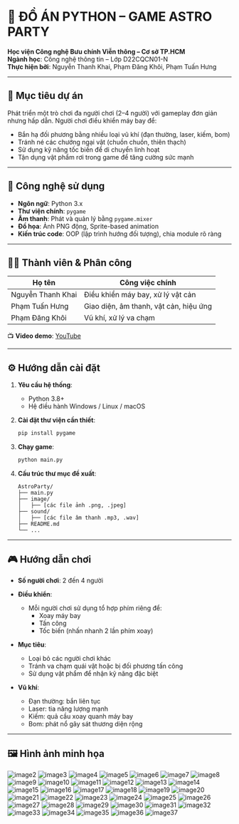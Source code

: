 
# 🚀 ĐỒ ÁN PYTHON – GAME ASTRO PARTY

**Học viện Công nghệ Bưu chính Viễn thông – Cơ sở TP.HCM**  
**Ngành học**: Công nghệ thông tin – Lớp D22CQCN01-N  
**Thực hiện bởi**: Nguyễn Thanh Khai, Phạm Đăng Khôi, Phạm Tuấn Hưng

---

## 🎯 Mục tiêu dự án

Phát triển một trò chơi đa người chơi (2–4 người) với gameplay đơn giản nhưng hấp dẫn. Người chơi điều khiển máy bay để:
- Bắn hạ đối phương bằng nhiều loại vũ khí (đạn thường, laser, kiếm, bom)
- Tránh né các chướng ngại vật (chuồn chuồn, thiên thạch)
- Sử dụng kỹ năng tốc biến để di chuyển linh hoạt
- Tận dụng vật phẩm rơi trong game để tăng cường sức mạnh

---

## 🧠 Công nghệ sử dụng

- **Ngôn ngữ**: Python 3.x
- **Thư viện chính**: `pygame`
- **Âm thanh**: Phát và quản lý bằng `pygame.mixer`
- **Đồ họa**: Ảnh PNG động, Sprite-based animation
- **Kiến trúc code**: OOP (lập trình hướng đối tượng), chia module rõ ràng

---

## 👨‍💻 Thành viên & Phân công

| Họ tên             | Công việc chính                                        |
|--------------------|--------------------------------------------------------|
| Nguyễn Thanh Khai  | Điều khiển máy bay, xử lý vật cản                      |
| Phạm Tuấn Hưng     | Giao diện, âm thanh, vật cản, hiệu ứng                 |
| Phạm Đăng Khôi     | Vũ khí, xử lý va chạm                                  |

📺 **Video demo**: [YouTube](https://youtu.be/G8xf9Aszqgg?si=oWytsqU3B2Zcm88L)

---

## ⚙️ Hướng dẫn cài đặt

1. **Yêu cầu hệ thống**:
   - Python 3.8+
   - Hệ điều hành Windows / Linux / macOS

2. **Cài đặt thư viện cần thiết**:
   ```bash
   pip install pygame
   ```

3. **Chạy game**:
   ```bash
   python main.py
   ```

4. **Cấu trúc thư mục đề xuất**:
   ```
   AstroParty/
   ├── main.py
   ├── image/
   │   ├── [các file ảnh .png, .jpeg]
   ├── sound/
   │   ├── [các file âm thanh .mp3, .wav]
   ├── README.md
   └── ...
   ```

---

## 🎮 Hướng dẫn chơi

- **Số người chơi**: 2 đến 4 người
- **Điều khiển**:
  - Mỗi người chơi sử dụng tổ hợp phím riêng để:
    - Xoay máy bay
    - Tấn công
    - Tốc biến (nhấn nhanh 2 lần phím xoay)

- **Mục tiêu**:
  - Loại bỏ các người chơi khác
  - Tránh va chạm quái vật hoặc bị đối phương tấn công
  - Sử dụng vật phẩm để nhận kỹ năng đặc biệt

- **Vũ khí**:
  - Đạn thường: bắn liên tục
  - Laser: tia năng lượng mạnh
  - Kiếm: quả cầu xoay quanh máy bay
  - Bom: phát nổ gây sát thương diện rộng

---

## 🖼️ Hình ảnh minh họa

![image2](image/image2.png)
![image3](image/image3.png)
![image4](image/image4.png)
![image5](image/image5.png)
![image6](image/image6.png)
![image7](image/image7.png)
![image8](image/image8.png)
![image9](image/image9.png)
![image10](image/image10.png)
![image11](image/image11.png)
![image12](image/image12.png)
![image13](image/image13.png)
![image14](image/image14.png)
![image15](image/image15.png)
![image16](image/image16.png)
![image17](image/image17.png)
![image18](image/image18.png)
![image19](image/image19.jpeg)
![image20](image/image20.png)
![image21](image/image21.png)
![image22](image/image22.png)
![image23](image/image23.png)
![image24](image/image24.png)
![image25](image/image25.png)
![image26](image/image26.png)
![image27](image/image27.png)
![image28](image/image28.png)
![image29](image/image29.png)
![image30](image/image30.png)
![image31](image/image31.png)
![image32](image/image32.png)
![image33](image/image33.png)
![image34](image/image34.png)
![image35](image/image35.png)
![image36](image/image36.png)
![image37](image/image37.png)
